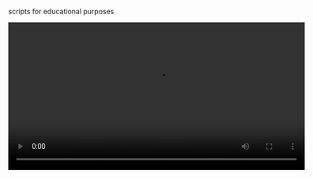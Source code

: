 scripts for educational purposes

<video width="600" controls>
  <source src="https://github.com/gabrieldernbach/genai/blob/main/flow_matching_in_60_lines_of_code.mp4" type="video/mp4">
  Your browser does not support the video tag.
</video>
